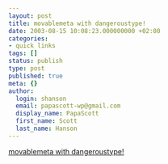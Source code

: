 ```yaml
---
layout: post
title: movablemeta with dangeroustype!
date: 2003-08-15 10:08:23.000000000 +02:00
categories:
- quick links
tags: []
status: publish
type: post
published: true
meta: {}
author:
  login: shanson
  email: papascott-wp@gmail.com
  display_name: PapaScott
  first_name: Scott
  last_name: Hanson
---
```

<p><a title="it's cool, man!" href="http://www.dangerousmeta.com/">movablemeta with dangeroustype!</a></p>
